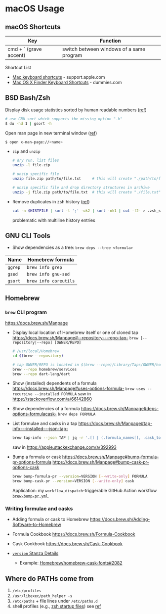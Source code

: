 # macOS Usage

## macOS Shortcuts

| Key                    | Function                                   |
| ---------------------- | ------------------------------------------ |
| cmd + ` (grave accent) | switch between windows of a same program   |

Shortcut List
 * [Mac keyboard shortcuts](https://support.apple.com/en-us/HT201236) - support.apple.com
 * [Mac OS X Finder Keyboard Shortcuts](https://www.dummies.com/computers/macs/macbook/mac-os-x-finder-keyboard-shortcuts/) - dummies.com

## BSD Bash/Zsh

Display disk usage statistics sorted by human readable numbers ([ref](https://serverfault.com/a/156648))
```bash
# use GNU sort which supports the missing option "-h"
$ du -hd 1 | gsort -h
```

Open man page in new terminal window ([ref](https://scriptingosx.com/2017/04/on-viewing-man-pages/))
```bash
$ open x-man-page://<name>
```

- `zip` and `unzip`
    ```bash
    # dry run, list files
    unzip -l file.zip

    # unzip specific file
    unzip file.zip path/to/file.txt     # this will create "./path/to/file.txt"

    # unzip specific file and drop directory structures in archive
    unzip -j file.zip path/to/file.txt  # this will create "./file.txt"
    ```

- Remove duplicates in zsh history ([ref](https://qr.ae/pNk9yZ))
  ```bash
  cat -n $HISTFILE | sort -t ';' -uk2 | sort -nk1 | cut -f2- > .zsh_short_history
  ```
  problematic with multiline history entries


## GNU CLI Tools
* Show dependencies as a tree: `brew deps --tree <formula>`

| Name    | Homebrew formula    |
| ------- | ------------------- |
| `ggrep` | `brew info grep`    |
| `gsed`  | `brew info gnu-sed` |
| `gsort` | `brew info coreutils` |


## Homebrew

### `brew` CLI program

https://docs.brew.sh/Manpage

- Display local location of Homebrew itself or one of cloned tap
  https://docs.brew.sh/Manpage#--repository---repo-tap-
  `brew [--repository|--repo] [OWNER/REPO]`
  ```bash
  # /usr/local/Homebrew
  cd $(brew --repository)

  # tap OWNER/REPO is located in $(brew --repo)/Library/Taps/OWNER/homebrew-REPO
  brew --repo homebrew/services
  brew --repo dart-lang/dart
  ```

- Show (installed) dependents of a formula
  https://docs.brew.sh/Manpage#uses-options-formula-
  `brew uses --recursive --installed FORMULA`
  saw in https://stackoverflow.com/a/66142860

- Show dependencies of a formula
  https://docs.brew.sh/Manpage#deps-options-formulacask-
  `brew deps FORMULA`

- List formulae and casks in a tap
  https://docs.brew.sh/Manpage#tap-info---installed---json-tap-
  ```bash
  brew tap-info --json TAP | jq -r '.[] | (.formula_names[], .cask_tokens[])'
  ```
  saw in https://apple.stackexchange.com/a/392993

- Bump a formula or cask
  https://docs.brew.sh/Manpage#bump-formula-pr-options-formula
  https://docs.brew.sh/Manpage#bump-cask-pr-options-cask
  ```bash
  brew bump-formula-pr --version=VERSION [--write-only] FORMULA
  brew bump-cask-pr --version=VERSION [--write-only] cask
  ```
  Application: my `workflow_dispatch`-triggerable GitHub Action workflow [`brew-bump-pr.yml`][brew-bump-pr.yml].

  [brew-bump-pr.yml]: https://github.com/muzimuzhi/hello-github-actions/blob/main/.github/workflows/brew-bump-pr.yml

### Writing formulae and casks

- Adding formula or cask to Homebrew
  https://docs.brew.sh/Adding-Software-to-Homebrew
- Formula Cookbook
  https://docs.brew.sh/Formula-Cookbook
- Cask Cookbook
  https://docs.brew.sh/Cask-Cookbook

- [`version` Stanza Details](https://github.com/Homebrew/homebrew-cask/blob/master/doc/cask_language_reference/stanzas/version.md)
  - Example: [Homebrew/homebrew-cask-fonts#2082](https://github.com/Homebrew/homebrew-cask-fonts/issues/2082)


## Where do PATHs come from

1. `/etc/profiles`
1. `/usr/libexec/path_helper -s`
1. `/etc/paths` + file lines under `/etc/paths.d`
1. shell profiles (e.g., [zsh startup files](http://zsh.sourceforge.net/Doc/Release/Files.html#Startup_002fShutdown-Files))
see [ref](https://scriptingosx.com/2017/05/where-paths-come-from/)

